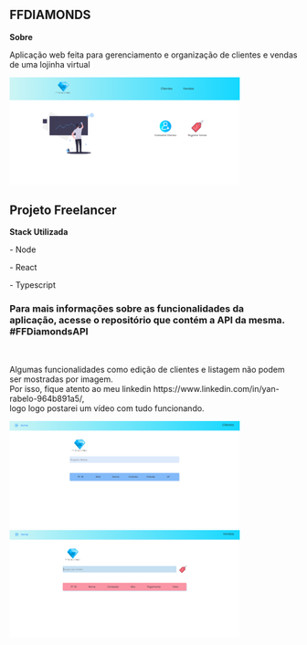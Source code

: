 <h2>FFDIAMONDS</h2>

<strong>Sobre</strong>
<p>Aplicação web feita para gerenciamento e organização de clientes e vendas de uma lojinha virtual</p>

<img src = 'src/assets/homeDiamonds.png' width = '80%' height = '45%' />

<h2>Projeto Freelancer</h2>

<strong>Stack Utilizada</strong>

<p>- Node</p>
<p>- React</p>
<p>- Typescript</p>

<h3>Para mais informações sobre as funcionalidades da <br>aplicação, acesse o repositório que contém a API da mesma. #FFDiamondsAPI</h3>
<br>

<p>
Algumas funcionalidades como edição de clientes e listagem não podem ser mostradas por imagem.<br>
Por isso, fique atento ao meu linkedin https://www.linkedin.com/in/yan-rabelo-964b891a5/, <br> logo logo postarei um vídeo com tudo funcionando.
</p>

<img src = 'src/assets/clientsdiamonds.png' width = '80%' height = '45%' style = "margin-top:'15px';" />

<img src = 'src/assets/salesdiamonds.png' width = '80%' height = '45%' />
